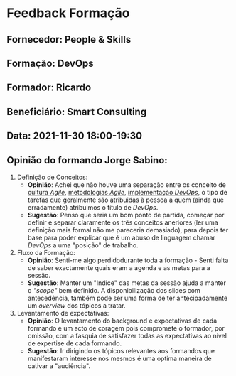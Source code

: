 # Feedback Formação

## Fornecedor: People & Skills

## Formação: DevOps

## Formador: Ricardo 

## Beneficiário: Smart Consulting

## Data: 2021-11-30 18:00-19:30

## Opinião do formando Jorge Sabino:
1. Definição de Conceitos:
    - **Opinião**: Achei que não houve uma separação entre os conceito de [cultura *Agile*](https://agilemanifesto.org/), [metodologias *Agile*](https://en.wikipedia.org/wiki/Agile_software_development), [implementação *DevOps*](https://en.wikipedia.org/wiki/DevOps), o tipo de tarefas que geralmente são atribuidas à pessoa a quem (ainda que erradamente) atribuimos o título de *DevOps*.
    - **Sugestão**: Penso que seria um bom ponto de partida, começar por definir e separar claramente os três conceitos aneriores (ler uma definição mais formal não me pareceria demasiado), para depois ter base para poder explicar que é um abuso de linguagem chamar *DevOps* a uma "posição" de trabalho.
2. Fluxo da Formação:
   - **Opinião**: Senti-me algo perdidodurante toda a formação - Senti falta de saber exactamente quais eram a agenda e as metas para a sessão.
   - **Sugestão**: Manter um "Indice" das metas da sessão ajuda a manter o *"scope"* bem definido. A disponibilização dos slides com antecedência, também pode ser uma forma de ter antecipadamente um *overview* dos tópicos a tratar.
3. Levantamento de expectativas:
    - **Opinião**: O levantamento do background e expectativas de cada formando é um acto de coragem pois compromete o formador, por omissão, com a fasquia de satisfazer todas as expectativas ao nível de expertise de cada formando.
    - **Sugestão**: Ir dirigindo os tópicos relevantes aos formandos que manifestaram interesse nos mesmos é uma optima maneira de cativar a "audiência".



